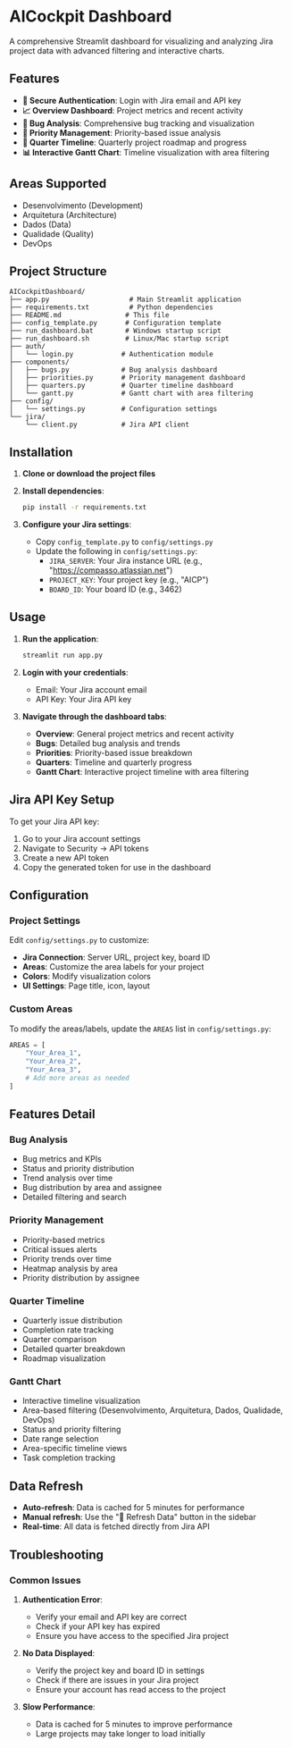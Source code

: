 # AICockpit Dashboard

A comprehensive Streamlit dashboard for visualizing and analyzing Jira project data with advanced filtering and interactive charts.

## Features

- **🔐 Secure Authentication**: Login with Jira email and API key
- **📈 Overview Dashboard**: Project metrics and recent activity
- **🐛 Bug Analysis**: Comprehensive bug tracking and visualization
- **🎯 Priority Management**: Priority-based issue analysis
- **📅 Quarter Timeline**: Quarterly project roadmap and progress
- **📊 Interactive Gantt Chart**: Timeline visualization with area filtering

## Areas Supported

- Desenvolvimento (Development)
- Arquitetura (Architecture)
- Dados (Data)
- Qualidade (Quality)
- DevOps

## Project Structure

```
AICockpitDashboard/
├── app.py                    # Main Streamlit application
├── requirements.txt          # Python dependencies
├── README.md                # This file
├── config_template.py       # Configuration template
├── run_dashboard.bat        # Windows startup script
├── run_dashboard.sh         # Linux/Mac startup script
├── auth/
│   └── login.py            # Authentication module
├── components/
│   ├── bugs.py             # Bug analysis dashboard
│   ├── priorities.py       # Priority management dashboard
│   ├── quarters.py         # Quarter timeline dashboard
│   └── gantt.py            # Gantt chart with area filtering
├── config/
│   └── settings.py         # Configuration settings
└── jira/
    └── client.py           # Jira API client
```

## Installation

1. **Clone or download the project files**

2. **Install dependencies**:
   ```bash
   pip install -r requirements.txt
   ```

3. **Configure your Jira settings**:
   - Copy `config_template.py` to `config/settings.py`
   - Update the following in `config/settings.py`:
     - `JIRA_SERVER`: Your Jira instance URL (e.g., "https://compasso.atlassian.net")
     - `PROJECT_KEY`: Your project key (e.g., "AICP")
     - `BOARD_ID`: Your board ID (e.g., 3462)

## Usage

1. **Run the application**:
   ```bash
   streamlit run app.py
   ```

2. **Login with your credentials**:
   - Email: Your Jira account email
   - API Key: Your Jira API key

3. **Navigate through the dashboard tabs**:
   - **Overview**: General project metrics and recent activity
   - **Bugs**: Detailed bug analysis and trends
   - **Priorities**: Priority-based issue breakdown
   - **Quarters**: Timeline and quarterly progress
   - **Gantt Chart**: Interactive project timeline with area filtering

## Jira API Key Setup

To get your Jira API key:

1. Go to your Jira account settings
2. Navigate to Security → API tokens
3. Create a new API token
4. Copy the generated token for use in the dashboard

## Configuration

### Project Settings

Edit `config/settings.py` to customize:

- **Jira Connection**: Server URL, project key, board ID
- **Areas**: Customize the area labels for your project
- **Colors**: Modify visualization colors
- **UI Settings**: Page title, icon, layout

### Custom Areas

To modify the areas/labels, update the `AREAS` list in `config/settings.py`:

```python
AREAS = [
    "Your_Area_1",
    "Your_Area_2",
    "Your_Area_3",
    # Add more areas as needed
]
```

## Features Detail

### Bug Analysis
- Bug metrics and KPIs
- Status and priority distribution
- Trend analysis over time
- Bug distribution by area and assignee
- Detailed filtering and search

### Priority Management
- Priority-based metrics
- Critical issues alerts
- Priority trends over time
- Heatmap analysis by area
- Priority distribution by assignee

### Quarter Timeline
- Quarterly issue distribution
- Completion rate tracking
- Quarter comparison
- Detailed quarter breakdown
- Roadmap visualization

### Gantt Chart
- Interactive timeline visualization
- Area-based filtering (Desenvolvimento, Arquitetura, Dados, Qualidade, DevOps)
- Status and priority filtering
- Date range selection
- Area-specific timeline views
- Task completion tracking

## Data Refresh

- **Auto-refresh**: Data is cached for 5 minutes for performance
- **Manual refresh**: Use the "🔄 Refresh Data" button in the sidebar
- **Real-time**: All data is fetched directly from Jira API

## Troubleshooting

### Common Issues

1. **Authentication Error**:
   - Verify your email and API key are correct
   - Check if your API key has expired
   - Ensure you have access to the specified Jira project

2. **No Data Displayed**:
   - Verify the project key and board ID in settings
   - Check if there are issues in your Jira project
   - Ensure your account has read access to the project

3. **Slow Performance**:
   - Data is cached for 5 minutes to improve performance
   - Large projects may take longer to load initially
